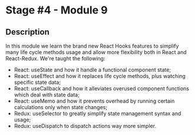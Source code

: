 # Stage #4 - Module 9

## Description

In this module we learn the brand new React Hooks features to simplify many life cycle methods usage and allow more flexibility both in React and React-Redux. We're taught the following:

- React: useState and how it handle a functional component state;
- React: useEffect and how it replaces life cycle methods, plus watching specific state data;
- React: useCallback and how it alleviates overused component functions which deal with state data;
- React: useMemo and how it prevents overhead by running certain calculations only when state changes;
- Redux: useSelector to greatly simplify state management syntax and usage;
- Redux: useDispatch to dispatch actions way more simpler.
